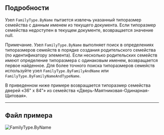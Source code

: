 ## Подробности
Узел `FamilyType.ByName` пытается извлечь указанный типоразмер семейства с данным именем из текущего документа. Если типоразмер семейства недоступен в текущем документе, возвращается значение null.

Примечание. Узел `FamilyType.ByName` выполняет поиск в определениях типоразмеров семейств в порядке создания родительского семейства (по идентификатору элемента). Если несколько родительских семейств имеют определение типоразмера с одинаковым именем, возвращается первое найденное. Для более точного поиска типоразмеров семейств используйте узел `FamilyType.ByFamilyAndName` или `FamilyType.ByFamilyNameAndTypeName`.

В приведенном ниже примере возвращается типоразмер семейства дверей «36" x 84"» из семейства «Дверь-Маятниковая-Одинарная-Щитовая».
___
## Файл примера

![FamilyType.ByName](./Revit.Elements.FamilyType.ByName_img.jpg)
